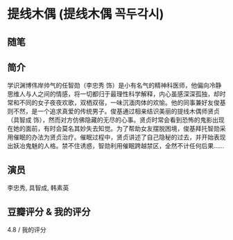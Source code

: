 # 提线木偶 (提线木偶 꼭두각시)

## 随笔

## 简介

学识渊博伟岸帅气的任智勋（李忠秀 饰）是小有名气的精神科医师，他偏向冷静思维人与人之间的情感，将一切都归于最理性科学解释，内心虽感深深孤独，却时常和不同的女子夜夜欢歌，双栖双宿，一味沉湎肉体的欢愉。他的同事兼好友俊基则不然，是一个追求真爱的传统男子。俊基通过相亲结识美丽的提线木偶师贤贞（具智成 饰），然而对方仿佛隐藏的无尽的心事。贤贞时常会看到恐怖的鬼影出现在她的面前，有时会莫名其妙失去知觉。为了帮助女友摆脱困境，俊基拜托智勋采用催眠的办法为贤贞治疗。催眠过程中，贤贞讲述了自己隐秘的过去，并开始表现出妖冶鬼魅的人格。禁不住诱惑，智勋利用催眠跨越禁区，全然不计任何后果……

## 演员

李忠秀, 具智成, 韩素英

## 豆瓣评分 & 我的评分

4.8 / 我的评分
